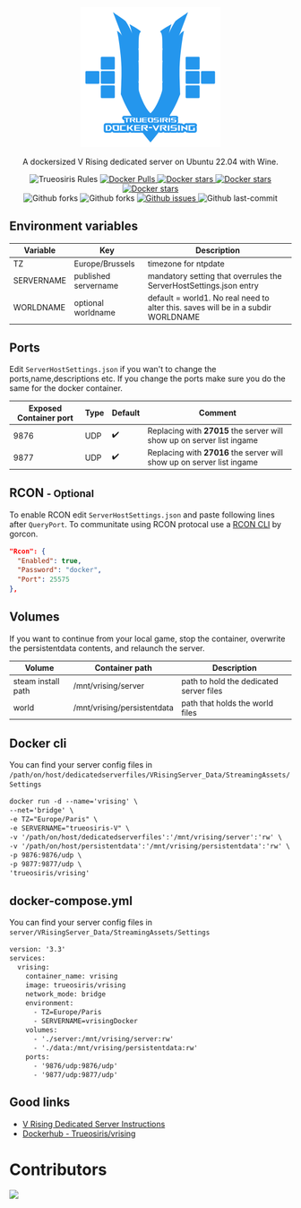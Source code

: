 <p align="center">
  <a href="https://github.com/TrueOsiris/docker-vrising">
    <img alt="Iroh" src="assets/docker-virising.png?raw=true" height="250">
  </a>
  <p  align="center">A dockersized V Rising dedicated server on Ubuntu 22.04 with Wine.</p>
</p>

<p align="center">
  <img alt="Trueosiris Rules" src="https://img.shields.io/badge/trueosiris-rules-f08060" />
  <a href="https://hub.docker.com/r/trueosiris/vrising/">
    <img alt="Docker Pulls" src="https://badgen.net/docker/pulls/trueosiris/vrising?icon=docker&label=pulls" />
  </a>
  <a href="https://hub.docker.com/r/trueosiris/vrising/">
    <img alt="Docker stars" src="https://badgen.net/docker/stars/trueosiris/vrising?icon=docker&label=stars" />
  </a>
  <a href="https://hub.docker.com/r/trueosiris/vrising/">
    <img alt="Docker stars" src="https://badgen.net/docker/size/trueosiris/vrising?icon=docker&label=image%20size" />
  </a>
  <a href="https://hub.docker.com/r/trueosiris/vrising/">
    <img alt="Docker stars" src="https://badgen.net/docker/size/trueosiris/vrising?icon=docker&label=image%20size" />
  </a>
  <br>
  <img alt="Github forks" src="https://badgen.net/github/stars/trueosiris/docker-vrising?icon=github&label=stars" />
  <img alt="Github forks" src="https://badgen.net/github/forks/trueosiris/docker-vrising?icon=github&label=forks" />
  <a href="https://github.com/TrueOsiris/docker-vrising/issues/">
    <img alt="Github issues" src="https://img.shields.io/github/issues/TrueOsiris/docker-vrising" />
  </a>
  <img alt="Github last-commit" src="https://img.shields.io/github/last-commit/TrueOsiris/docker-vrising" />
</p>

## Environment variables

| Variable | Key | Description |
| -------------------- | ---------------------------- | ------------------------------------------------------------------------------- |
| TZ | Europe/Brussels | timezone for ntpdate |
| SERVERNAME | published servername | mandatory setting that overrules the ServerHostSettings.json entry |
| WORLDNAME | optional worldname | default = world1. No real need to alter this. saves will be in a subdir WORLDNAME |

## Ports
Edit `ServerHostSettings.json` if you wan't to change the ports,name,descriptions etc. If you change the ports make sure you do the same for the docker container.

| Exposed Container port | Type | Default |  Comment | 
| ---------------------- | ---- | ------- | -------- |
| 9876 | UDP | ✔️ | Replacing with **27015** the server will show up on server list ingame |
| 9877 | UDP | ✔️ | Replacing with **27016** the server will show up on server list ingame |

## RCON <small>- Optional</small>
To enable RCON edit `ServerHostSettings.json` and paste following lines after `QueryPort`. To communitate using RCON protocal use a [RCON CLI](https://github.com/gorcon/rcon-cli) by gorcon.

```json
"Rcon": {
  "Enabled": true,
  "Password": "docker",
  "Port": 25575
},
```

## Volumes

If you want to continue from your local game, stop the container, overwrite the persistentdata
contents, and relaunch the server. 

| Volume                    | Container path                                                   | Description |
| ------------------------- | ---------------------------------------------------------------- | ----------------------------------------------- |
| steam install path    | /mnt/vrising/server | path to hold the dedicated server files |
| world | /mnt/vrising/persistentdata | path that holds the world files |


## Docker cli
You can find your server config files in `/path/on/host/dedicatedserverfiles/VRisingServer_Data/StreamingAssets/Settings`
```terminal
docker run -d --name='vrising' \
--net='bridge' \
-e TZ="Europe/Paris" \
-e SERVERNAME="trueosiris-V" \
-v '/path/on/host/dedicatedserverfiles':'/mnt/vrising/server':'rw' \
-v '/path/on/host/persistentdata':'/mnt/vrising/persistentdata':'rw' \
-p 9876:9876/udp \
-p 9877:9877/udp \
'trueosiris/vrising'
```

## docker-compose.yml

You can find your server config files in `server/VRisingServer_Data/StreamingAssets/Settings`

```
version: '3.3'
services:
  vrising:
    container_name: vrising
    image: trueosiris/vrising
    network_mode: bridge
    environment:
      - TZ=Europe/Paris
      - SERVERNAME=vrisingDocker
    volumes:
      - './server:/mnt/vrising/server:rw'
      - './data:/mnt/vrising/persistentdata:rw'
    ports:
      - '9876/udp:9876/udp'
      - '9877/udp:9877/udp'
```

## Good links

- [V Rising Dedicated Server Instructions](https://github.com/StunlockStudios/vrising-dedicated-server-instructions)
- [Dockerhub - Trueosiris/vrising](https://hub.docker.com/repository/docker/trueosiris/vrising)

# Contributors
<a href="https://github.com/TrueOsiris/docker-vrising/graphs/contributors">
  <img src="https://contrib.rocks/image?repo=TrueOsiris/docker-vrising" />
</a>